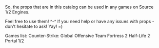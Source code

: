 So, the props that are in this catalog can be used in any games on Source 1/2 Engines.

Feel free to use them! ^-^
If you need help or have any issues with props - don't hesitate to ask!
Yay! =)

Games list:
  Counter-Strike: Global Offensive
  Team Fortress 2
  Half-Life 2
  Portal 1/2
